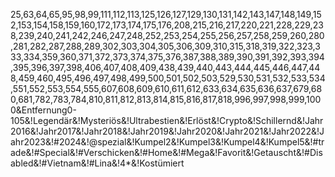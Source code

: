 25,63,64,65,95,98,99,111,112,113,125,126,127,129,130,131,142,143,147,148,149,152,153,154,158,159,160,172,173,174,175,176,208,215,216,217,220,221,228,229,238,239,240,241,242,246,247,248,252,253,254,255,256,257,258,259,260,280,281,282,287,288,289,302,303,304,305,306,309,310,315,318,319,322,323,333,334,359,360,371,372,373,374,375,376,387,388,389,390,391,392,393,394,395,396,397,398,406,407,408,409,438,439,440,443,444,445,446,447,448,459,460,495,496,497,498,499,500,501,502,503,529,530,531,532,533,534,551,552,553,554,555,607,608,609,610,611,612,633,634,635,636,637,679,680,681,782,783,784,810,811,812,813,814,815,816,817,818,996,997,998,999,1000&Entfernung0-105&!Legendär&!Mysteriös&!Ultrabestien&!Erlöst&!Crypto&!Schillernd&!Jahr2016&!Jahr2017&!Jahr2018&!Jahr2019&!Jahr2020&!Jahr2021&!Jahr2022&!Jahr2023&!#2024&!@spezial&!Kumpel2&!Kumpel3&!Kumpel4&!Kumpel5&!#trade&!#Special&!#Verschicken&!#Home&!#Mega&!Favorit&!Getauscht&!#Disabled&!#Vietnam&!#Lina&!4*&!Kostümiert
